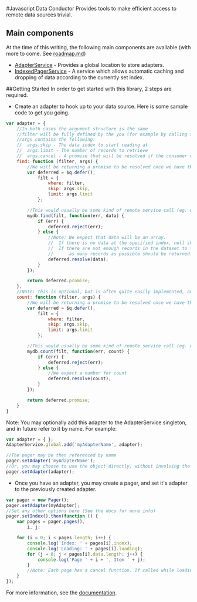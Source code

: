 #Javascript Data Conductor
Provides tools to make efficient access to remote data sources trivial.

## Main components
At the time of this writing, the following main components are available (with more to come. See [roadmap.md](roadmap.md))

* [AdapterService](#adapter-service) - Provides a global location to store adapters.
* [IndexedPagerService](#indexed-pager-service) - A service which allows automatic caching and dropping of data according to the currently set index.

##Getting Started
In order to get started with this library, 2 steps are required.

* Create an adapter to hook up to your data source. Here is some sample code to get you going.

```javascript
var adapter = {
    //In both cases the argument structure is the same
    //filter will be fully defined by the you (for example by calling setFilter on the pager)
    //args contains the following:
    //  args.skip - The data index to start reading at
    //  args.limit - The number of records to retrieve
    //  args.cancel - A promise that will be resolved if the consumer wishes to cancel the call
    find: function (filter, args) {
        //We will be returning a promise to be resolved once we have the requested data
        var deferred = $q.defer(),
            filt = {
                where: filter,
                skip: args.skip,
                limit: args.limit
            };

        //This would usually be some kind of remote service call (eg. using http)
        mydb.find(filt, function(err, data) {
            if (err) {
                deferred.reject(err);
            } else {
                //Note: We expect that data will be an array.
                //  If there is no data at the specified index, null should be returned.
                //  If there are not enough records in the dataset to fulfil the request,
                //      as many records as possible should be returned.
                deferred.resolve(data);
            }
        });

        return deferred.promise;
    },
    //Note: this is optional, but is often quite easily implemented, and quite useful to consumers.
    count: function (filter, args) {
        //We will be returning a promise to be resolved once we have the count
        var deferred = $q.defer(),
            filt = {
                where: filter,
                skip: args.skip,
                limit: args.limit
            };

        //This would usually be some kind of remote service call (eg. using http)
        mydb.count(filt, function(err, count) {
            if (err) {
                deferred.reject(err);
            } else {
                //We expect a number for count
                deferred.resolve(count);
            }
        });

        return deferred.promise;
    }
}
```

Note: You may optionally add this adapter to the AdapterService singleton, and in future refer to it by name.
For example:
```javascript
var adapter = { };
AdapterService.global.add('myAdapterName', adapter);

//The pager may be then referenced by name
pager.setAdapter('myAdapterName');
//Or, you may choose to use the object directly, without involving the global AdapterService.
pager.setAdapter(adapter);
```

* Once you have an adapter, you may create a pager, and set it's adapter to the previously created adapter.

```javascript
var pager = new Pager();
pager.setAdapter(myAdapter);
//Set any other options here (See the docs for more info)
pager.setIndex().then(function () {
    var pages = pager.pages(),
        i, j;

    for (i = 0; i < pages.length; i++) {
        console.log('Index: ' + pages[i].index);
        console.log('Loading: ' + pages[i].loading);
        for (j = 0; j < pages[i].data.length; j++) {
            console.log('Page ' + i + ', Item ' + j);
        }
        //Note: Each page has a cancel function. If called while loading, the load will be cancelled.
    }
});
```

For more information, see the [documentation](doc/index.md).